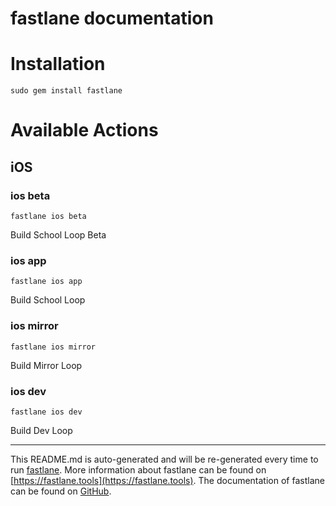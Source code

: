fastlane documentation
================
# Installation
```
sudo gem install fastlane
```
# Available Actions
## iOS
### ios beta
```
fastlane ios beta
```
Build School Loop Beta
### ios app
```
fastlane ios app
```
Build School Loop
### ios mirror
```
fastlane ios mirror
```
Build Mirror Loop
### ios dev
```
fastlane ios dev
```
Build Dev Loop

----

This README.md is auto-generated and will be re-generated every time to run [fastlane](https://fastlane.tools).
More information about fastlane can be found on [https://fastlane.tools](https://fastlane.tools).
The documentation of fastlane can be found on [GitHub](https://github.com/fastlane/fastlane/tree/master/fastlane).